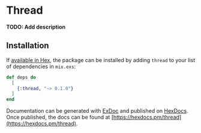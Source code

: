 # Thread

**TODO: Add description**

## Installation

If [available in Hex](https://hex.pm/docs/publish), the package can be installed
by adding `thread` to your list of dependencies in `mix.exs`:

```elixir
def deps do
  [
    {:thread, "~> 0.1.0"}
  ]
end
```

Documentation can be generated with [ExDoc](https://github.com/elixir-lang/ex_doc)
and published on [HexDocs](https://hexdocs.pm). Once published, the docs can
be found at [https://hexdocs.pm/thread](https://hexdocs.pm/thread).

